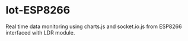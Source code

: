 # Iot-ESP8266
Real time data monitoring using charts.js and socket.io.js from ESP8266 interfaced with LDR module.
